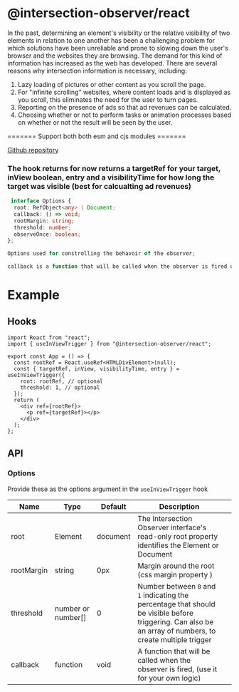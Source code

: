 # @intersection-observer/react

In the past, determining an element's visibility or the relative visibility of two elements in relation to one another has been a challenging problem for which solutions have been unreliable and prone to slowing down the user's browser and the websites they are browsing. The demand for this kind of information has increased as the web has developed. There are several reasons why intersection information is necessary, including:

1. Lazy loading of pictures or other content as you scroll the page.
2. For "infinite scrolling" websites, where content loads and is displayed as you scroll, this eliminates the need for the user to turn pages.
3. Reporting on the presence of ads so that ad revenues can be calculated.
4. Choosing whether or not to perform tasks or animation processes based on whether or not the result will be seen by the user.

======= Support both both esm and cjs modules =======

[Github repository](https://github.com/Humed-Muhammad/react-net)

### The hook returns for now returns a targetRef for your target, inView boolean, entry and a visibilityTime for how long the target was visible (best for calcualting ad revenues)

```ts
 interface Options {
  root: RefObject<any> | Document;
  callback: () => void;
  rootMargin: string;
  threshold: number;
  observeOnce: boolean;
};

Options used for constrolling the behavoir of the observer;

callback is a function that will be called when the observer is fired use it for your own logic.

```

# Example

## Hooks

```tsx
import React from "react";
import { useInViewTrigger } from "@intersection-observer/react";

export const App = () => {
  const rootRef = React.useRef<HTMLDivElement>(null);
  const { targetRef, inView, visibilityTime, entry } = useInViewTrigger({
    root: rootRef, // optional
    threshold: 1, // optional
  });
  return (
    <div ref={rootRef}>
      <p ref={targetRef}></p>
    </div>
  );
};
```

## API

### Options

Provide these as the options argument in the `useInViewTrigger` hook

| Name       | Type               | Default  | Description                                                                                                                                                |     |
| ---------- | ------------------ | -------- | ---------------------------------------------------------------------------------------------------------------------------------------------------------- | --- |
| root       | Element            | document | The Intersection Observer interface's read-only root property identifies the Element or Document                                                           |     |
| rootMargin | string             | 0px      | Margin around the root (css margin property )                                                                                                              |     |
| threshold  | number or number[] | 0        | Number between `0` and `1` indicating the percentage that should be visible before triggering. Can also be an array of numbers, to create multiple trigger |     |
| callback   | function           | void     | A function that will be called when the observer is fired, (use it for your own logic)                                                                     |     |

